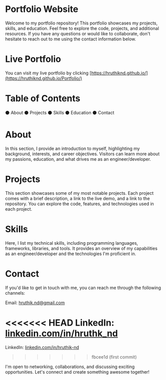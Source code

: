 # Portfolio Website
Welcome to my portfolio repository! This portfolio showcases my projects, skills, and education. Feel free to explore the code, projects, and additional resources. If you have any questions or would like to collaborate, don't hesitate to reach out to me using the contact information below.

# Live Portfolio
You can visit my live portfolio by clicking [https://hruthiknd.github.io/](https://hruthiknd.github.io/Portfolio/)

# Table of Contents
⚫ About
⚫ Projects
⚫ Skills
⚫ Education
⚫ Contact

# About
In this section, I provide an introduction to myself, highlighting my background, interests, and career objectives. Visitors can learn more about my passions, education, and what drives me as an engineer/developer.

# Projects
This section showcases some of my most notable projects. Each project comes with a brief description, a link to the live demo, and a link to the repository. You can explore the code, features, and technologies used in each project.

# Skills
Here, I list my technical skills, including programming languages, frameworks, libraries, and tools. It provides an overview of my capabilities as an engineer/developer and the technologies I'm proficient in.

# Contact
If you'd like to get in touch with me, you can reach me through the following channels:

Email: hruthik.nd@gmail.com

<<<<<<< HEAD
LinkedIn: [linkedin.com/in/hruthk_nd](https://www.linkedin.com/in/hruthik-nd/)
=======
LinkedIn: [linkedin.com/in/hruthik-nd](https://www.linkedin.com/in/hruthik-nd)
>>>>>>> fbcee1d (first commit)

I'm open to networking, collaborations, and discussing exciting opportunities. Let's connect and create something awesome together!
